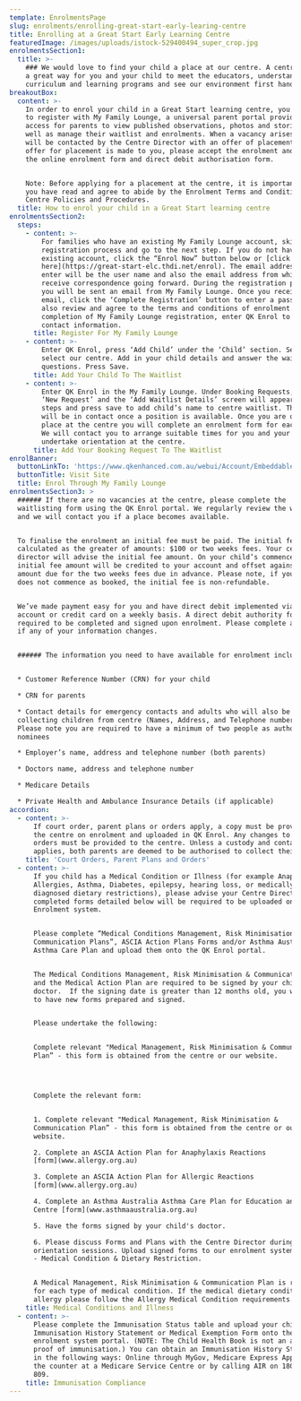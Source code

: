 ```yaml
---
template: EnrolmentsPage
slug: enrolments/enrolling-great-start-early-learing-centre
title: Enrolling at a Great Start Early Learning Centre
featuredImage: /images/uploads/istock-529400494_super_crop.jpg
enrolmentsSection1:
  title: >-
    ### We would love to find your child a place at our centre. A centre tour is
    a great way for you and your child to meet the educators, understand our
    curriculum and learning programs and see our environment first hand.
breakoutBox:
  content: >-
    In order to enrol your child in a Great Start learning centre, you will need
    to register with My Family Lounge, a universal parent portal providing
    access for parents to view published observations, photos and stories as
    well as manage their waitlist and enrolments. When a vacancy arises, you
    will be contacted by the Centre Director with an offer of placement. When an
    offer for placement is made to you, please accept the enrolment and complete
    the online enrolment form and direct debit authorisation form.


    Note: Before applying for a placement at the centre, it is important that
    you have read and agree to abide by the Enrolment Terms and Conditions,
    Centre Policies and Procedures.
  title: How to enrol your child in a Great Start learning centre
enrolmentsSection2:
  steps:
    - content: >-
        For families who have an existing My Family Lounge account, skip the
        registration process and go to the next step. If you do not have an
        existing account, click the “Enrol Now” button below or [click
        here](https://great-start-elc.thdi.net/enrol). The email address you
        enter will be the user name and also the email address from which you
        receive correspondence going forward. During the registration process,
        you will be sent an email from My Family Lounge. Once you receive this
        email, click the ‘Complete Registration’ button to enter a password and
        also review and agree to the terms and conditions of enrolment. On
        completion of My Family Lounge registration, enter QK Enrol to add your
        contact information.
      title: Register For My Family Lounge
    - content: >-
        Enter QK Enrol, press ‘Add Child’ under the ‘Child’ section. Search and
        select our centre. Add in your child details and answer the waitlist
        questions. Press Save.
      title: Add Your Child To The Waitlist
    - content: >-
        Enter QK Enrol in the My Family Lounge. Under Booking Requests, click
        ‘New Request’ and the ‘Add Waitlist Details’ screen will appear. Follows
        steps and press save to add child’s name to centre waitlist. The centre
        will be in contact once a position is available. Once you are offered a
        place at the centre you will complete an enrolment form for each child.
        We will contact you to arrange suitable times for you and your child to
        undertake orientation at the centre.
      title: Add Your Booking Request To The Waitlist
enrolBanner:
  buttonLinkTo: 'https://www.qkenhanced.com.au/webui/Account/Embeddable/?databaseId=5583'
  buttonTitle: Visit Site
  title: Enrol Through My Family Lounge
enrolmentsSection3: >
  ###### If there are no vacancies at the centre, please complete the
  waitlisting form using the QK Enrol portal. We regularly review the waitlist
  and we will contact you if a place becomes available.


  To finalise the enrolment an initial fee must be paid. The initial fee is
  calculated as the greater of amounts: $100 or two weeks fees. Your centre
  director will advise the initial fee amount. On your child’s commencement, the
  initial fee amount will be credited to your account and offset against the
  amount due for the two weeks fees due in advance. Please note, if your child
  does not commence as booked, the initial fee is non-refundable.


  We’ve made payment easy for you and have direct debit implemented via bank
  account or credit card on a weekly basis. A direct debit authority form is
  required to be completed and signed upon enrolment. Please complete a new form
  if any of your information changes.


  ###### The information you need to have available for enrolment includes:


  * Customer Reference Number (CRN) for your child

  * CRN for parents

  * Contact details for emergency contacts and adults who will also be
  collecting children from centre (Names, Address, and Telephone numbers).
  Please note you are required to have a minimum of two people as authorised
  nominees

  * Employer’s name, address and telephone number (both parents)

  * Doctors name, address and telephone number

  * Medicare Details

  * Private Health and Ambulance Insurance Details (if applicable)
accordion:
  - content: >-
      If court order, parent plans or orders apply, a copy must be provided to
      the centre on enrolment and uploaded in QK Enrol. Any changes to these
      orders must be provided to the centre. Unless a custody and contact order
      applies, both parents are deemed to be authorised to collect their child.
    title: 'Court Orders, Parent Plans and Orders'
  - content: >-
      If you child has a Medical Condition or Illness (for example Anaphylaxis,
      Allergies, Asthma, Diabetes, epilepsy, hearing loss, or medically
      diagnosed dietary restrictions), please advise your Centre Director. The
      completed forms detailed below will be required to be uploaded onto the
      Enrolment system.


      Please complete “Medical Conditions Management, Risk Minimisation &
      Communication Plans”, ASCIA Action Plans Forms and/or Asthma Australia
      Asthma Care Plan and upload them onto the QK Enrol portal. 


      The Medical Conditions Management, Risk Minimisation & Communication Plans
      and the Medical Action Plan are required to be signed by your child’s
      doctor.  If the signing date is greater than 12 months old, you will need
      to have new forms prepared and signed.


      Please undertake the following:


      Complete relevant "Medical Management, Risk Minimisation & Communication
      Plan” - this form is obtained from the centre or our website.




      Complete the relevant form:


      1. Complete relevant "Medical Management, Risk Minimisation &
      Communication Plan” - this form is obtained from the centre or our
      website.

      2. Complete an ASCIA Action Plan for Anaphylaxis Reactions
      [form](www.allergy.org.au)

      3. Complete an ASCIA Action Plan for Allergic Reactions
      [form](www.allergy.org.au)

      4. Complete an Asthma Australia Asthma Care Plan for Education and Care
      Centre [form](www.asthmaaustralia.org.au)

      5. Have the forms signed by your child's doctor.

      6. Please discuss Forms and Plans with the Centre Director during
      orientation sessions. Upload signed forms to our enrolment system section
      - Medical Condition & Dietary Restriction. 


      A Medical Management, Risk Minimisation & Communication Plan is required
      for each type of medical condition. If the medical dietary condition is an
      allergy please follow the Allergy Medical Condition requirements.
    title: Medical Conditions and Illness
  - content: >-
      Please complete the Immunisation Status table and upload your child’s
      Immunisation History Statement or Medical Exemption Form onto the
      enrolment system portal. (NOTE: The Child Health Book is not an accepted
      proof of immunisation.) You can obtain an Immunisation History Statement
      in the following ways: Online through MyGov, Medicare Express App, over
      the counter at a Medicare Service Centre or by calling AIR on 1800 653
      809.
    title: Immunisation Compliance
---
```


